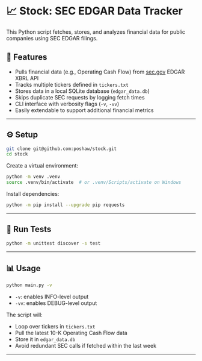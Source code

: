 # 📈 Stock: SEC EDGAR Data Tracker

This Python script fetches, stores, and analyzes financial data for public companies using SEC EDGAR filings.

## 🚀 Features

- Pulls financial data (e.g., Operating Cash Flow) from [sec.gov](https://www.sec.gov) EDGAR XBRL API
- Tracks multiple tickers defined in `tickers.txt`
- Stores data in a local SQLite database (`edgar_data.db`)
- Skips duplicate SEC requests by logging fetch times
- CLI interface with verbosity flags (`-v`, `-vv`)
- Easily extendable to support additional financial metrics

---

## ⚙️ Setup

```bash
git clone git@github.com:poshaw/stock.git
cd stock
```

Create a virtual environment:
```bash
python -m venv .venv
source .venv/bin/activate  # or .venv/Scripts/activate on Windows
```

Install dependencies:
```bash
python -m pip install --upgrade pip requests
```

---

## 🧪 Run Tests

```bash
python -m unittest discover -s test
```

---

## 📊 Usage

```bash
python main.py -v
```

- `-v`: enables INFO-level output
- `-vv`: enables DEBUG-level output

The script will:
- Loop over tickers in `tickers.txt`
- Pull the latest 10-K Operating Cash Flow data
- Store it in `edgar_data.db`
- Avoid redundant SEC calls if fetched within the last week

---


